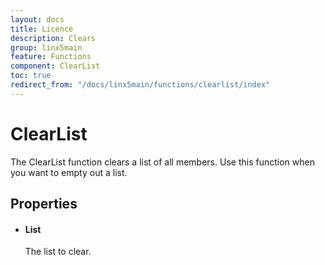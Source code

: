 ```yaml
---
layout: docs
title: Licence
description: Clears
group: linx5main
feature: Functions
component: ClearList
toc: true
redirect_from: "/docs/linx5main/functions/clearlist/index"
---
```

ClearList
=========

The ClearList function clears a list of all members. Use this function
when you want to empty out a list.

Properties
----------

-  #### List

    The list to clear.


